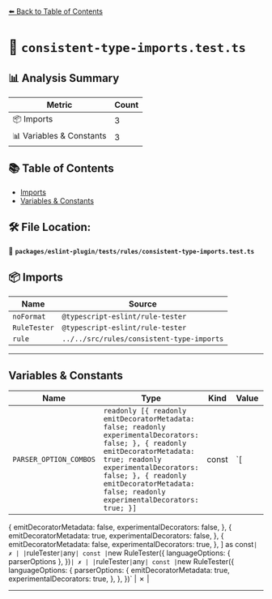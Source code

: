 [⬅️ Back to Table of Contents](../../../../index.md)

# 📄 `consistent-type-imports.test.ts`

## 📊 Analysis Summary

| Metric | Count |
|--------|-------|
| 📦 Imports | 3 |
| 📊 Variables & Constants | 3 |

## 📚 Table of Contents

- [Imports](#imports)
- [Variables & Constants](#variables-constants)

## 🛠️ File Location:
📂 **`packages/eslint-plugin/tests/rules/consistent-type-imports.test.ts`**

## 📦 Imports

| Name | Source |
|------|--------|
| `noFormat` | `@typescript-eslint/rule-tester` |
| `RuleTester` | `@typescript-eslint/rule-tester` |
| `rule` | `../../src/rules/consistent-type-imports` |


---

## Variables & Constants

| Name | Type | Kind | Value | Exported |
|------|------|------|-------|----------|
| `PARSER_OPTION_COMBOS` | `readonly [{ readonly emitDecoratorMetadata: false; readonly experimentalDecorators: false; }, { readonly emitDecoratorMetadata: true; readonly experimentalDecorators: false; }, { readonly emitDecoratorMetadata: false; readonly experimentalDecorators: true; }]` | const | `[
  {
    emitDecoratorMetadata: false,
    experimentalDecorators: false,
  },
  {
    emitDecoratorMetadata: true,
    experimentalDecorators: false,
  },
  {
    emitDecoratorMetadata: false,
    experimentalDecorators: true,
  },
] as const` | ✗ |
| `ruleTester` | `any` | const | `new RuleTester({
      languageOptions: { parserOptions },
    })` | ✗ |
| `ruleTester` | `any` | const | `new RuleTester({
    languageOptions: {
      parserOptions: {
        emitDecoratorMetadata: true,
        experimentalDecorators: true,
      },
    },
  })` | ✗ |


---
